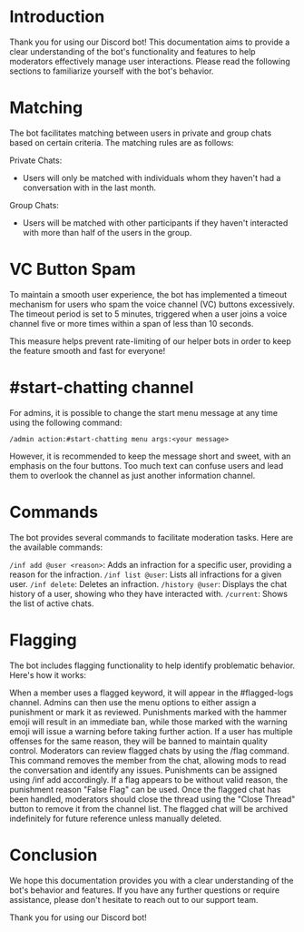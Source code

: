 # Introduction
Thank you for using our Discord bot! This documentation aims to provide a clear understanding of the bot's functionality and features to help moderators effectively manage user interactions. Please read the following sections to familiarize yourself with the bot's behavior.

# Matching
The bot facilitates matching between users in private and group chats based on certain criteria. The matching rules are as follows:

Private Chats:
- Users will only be matched with individuals whom they haven't had a conversation with in the last month.

Group Chats:
- Users will be matched with other participants if they haven't interacted with more than half of the users in the group.

# VC Button Spam
To maintain a smooth user experience, the bot has implemented a timeout mechanism for users who spam the voice channel (VC) buttons excessively. The timeout period is set to 5 minutes, triggered when a user joins a voice channel five or more times within a span of less than 10 seconds.

This measure helps prevent rate-limiting of our helper bots in order to keep the feature smooth and fast for everyone!

# #start-chatting channel
For admins, it is possible to change the start menu message at any time using the following command:

```arduino
/admin action:#start-chatting menu args:<your message>
```

However, it is recommended to keep the message short and sweet, with an emphasis on the four buttons. Too much text can confuse users and lead them to overlook the channel as just another information channel.

# Commands
The bot provides several commands to facilitate moderation tasks. Here are the available commands:

`/inf add @user <reason>`: Adds an infraction for a specific user, providing a reason for the infraction.
`/inf list @user`: Lists all infractions for a given user.
`/inf delete`: Deletes an infraction.
`/history @user`: Displays the chat history of a user, showing who they have interacted with.
`/current`: Shows the list of active chats.
  
# Flagging
The bot includes flagging functionality to help identify problematic behavior. Here's how it works:

When a member uses a flagged keyword, it will appear in the #flagged-logs channel. Admins can then use the menu options to either assign a punishment or mark it as reviewed.
Punishments marked with the hammer emoji will result in an immediate ban, while those marked with the warning emoji will issue a warning before taking further action. If a user has multiple offenses for the same reason, they will be banned to maintain quality control.
Moderators can review flagged chats by using the /flag command. This command removes the member from the chat, allowing mods to read the conversation and identify any issues. Punishments can be assigned using /inf add accordingly.
If a flag appears to be without valid reason, the punishment reason "False Flag" can be used.
Once the flagged chat has been handled, moderators should close the thread using the "Close Thread" button to remove it from the channel list. The flagged chat will be archived indefinitely for future reference unless manually deleted.


# Conclusion
We hope this documentation provides you with a clear understanding of the bot's behavior and features. If you have any further questions or require assistance, please don't hesitate to reach out to our support team.

Thank you for using our Discord bot!

